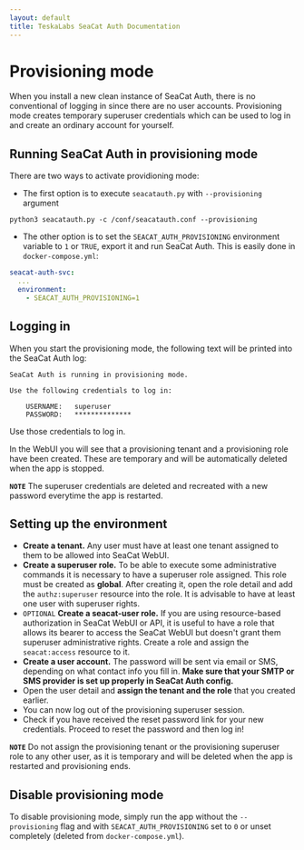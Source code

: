 ```yaml
---
layout: default
title: TeskaLabs SeaCat Auth Documentation
---
```


# Provisioning mode

When you install a new clean instance of SeaCat Auth, there is no conventional of logging in since there are no user accounts.
Provisioning mode creates temporary superuser credentials which can be used to log in and create an ordinary account for yourself.


## Running SeaCat Auth in provisioning mode

There are two ways to activate providioning mode:
- The first option is to execute `seacatauth.py` with `--provisioning` argument

```shell
python3 seacatauth.py -c /conf/seacatauth.conf --provisioning
```

- The other option is to set the `SEACAT_AUTH_PROVISIONING` environment variable to `1` or `TRUE`, export it and run SeaCat Auth. This is easily done in `docker-compose.yml`:

```yaml
seacat-auth-svc:
  ...
  environment:
    - SEACAT_AUTH_PROVISIONING=1
```


## Logging in

When you start the provisioning mode, the following text will be printed into the SeaCat Auth log:

```
SeaCat Auth is running in provisioning mode.

Use the following credentials to log in:

	USERNAME:   superuser
	PASSWORD:   **************

```

Use those credentials to log in.

In the WebUI you will see that a provisioning tenant and a provisioning role have been created. These are temporary and will be automatically deleted when the app is stopped.

**`NOTE`** The superuser credentials are deleted and recreated with a new password everytime the app is restarted.


## Setting up the environment

- **Create a tenant.** Any user must have at least one tenant assigned to them to be allowed into SeaCat WebUI.
- **Create a superuser role.** To be able to execute some administrative commands it is necessary to have a superuser role assigned. This role must be created as **global**. After creating it, open the role detail and add the `authz:superuser` resource into the role. It is advisable to have at least one user with superuser rights.
- `OPTIONAL` **Create a seacat-user role.** If you are using resource-based authorization in SeaCat WebUI or API, it is useful to have a role that allows its bearer to access the SeaCat WebUI but doesn't grant them superuser administrative rights. Create a role and assign the `seacat:access` resource to it.
- **Create a user account.** The password will be sent via email or SMS, depending on what contact info you fill in. **Make sure that your SMTP or SMS provider is set up properly in SeaCat Auth config.**
- Open the user detail and **assign the tenant and the role** that you created earlier.
- You can now log out of the provisioning superuser session.
- Check if you have received the reset password link for your new credentials. Proceed to reset the password and then log in!

**`NOTE`** Do not assign the provisioning tenant or the provisioning superuser role to any other user, as it is temporary and will be deleted when the app is restarted and provisioning ends.

## Disable provisioning mode

To disable provisioning mode, simply run the app without the `--provisioning` flag and with `SEACAT_AUTH_PROVISIONING` set to `0` or unset completely (deleted from `docker-compose.yml`).

